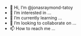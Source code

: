 - 👋 Hi, I’m @jonasraymond-tatoy
- 👀 I’m interested in ...
- 🌱 I’m currently learning ...
- 💞️ I’m looking to collaborate on ...
- 📫 How to reach me ...

<!---
jonasraymond-tatoy/jonasraymond-tatoy is a ✨ special ✨ repository because its `README.md` (this file) appears on your GitHub profile.
You can click the Preview link to take a look at your changes.
--->
